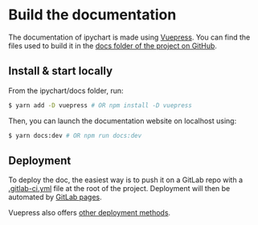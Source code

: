 # Build the documentation

The documentation of ipychart is made using [Vuepress](https://vuepress.vuejs.org/). You can find the files used to build it in the [docs folder of the project on GitHub](https://github.com/nicohlr/ipychart/tree/master/docs).

## Install & start locally

From the ipychart/docs folder, run:

``` bash
$ yarn add -D vuepress # OR npm install -D vuepress
```

Then, you can launch the documentation website on localhost using:

``` bash
$ yarn docs:dev # OR npm run docs:dev
```

## Deployment

To deploy the doc, the easiest way is to push it on a GitLab repo with a [.gitlab-ci.yml](https://github.com/nicohlr/ipychart/blob/master/.gitlab-ci.yml) file at the root of the project. Deployment will then be automated by [GitLab pages](https://docs.gitlab.com/ee/user/project/pages/).

Vuepress also offers [other deployment methods](https://vuepress.vuejs.org/guide/deploy.html).
